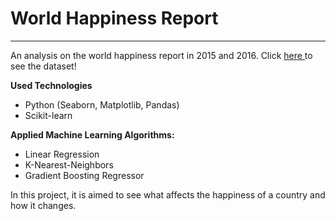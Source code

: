 # World Happiness Report
---
An analysis on the world happiness report in 2015 and 2016.
Click <a href="https://www.kaggle.com/unsdsn/world-happiness"> here </a> to see the dataset!

**Used Technologies**
- Python (Seaborn, Matplotlib, Pandas)
- Scikit-learn

**Applied Machine Learning Algorithms:**
  - Linear Regression
  - K-Nearest-Neighbors 
  - Gradient Boosting Regressor

In this project, it is aimed to see what affects the happiness of a country and how it changes.  

    
